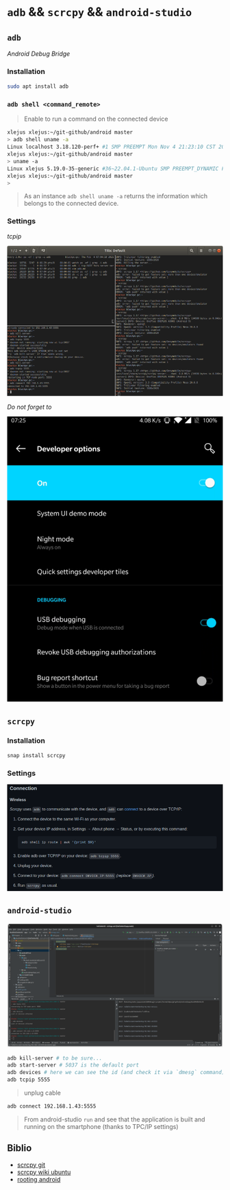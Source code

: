 # `adb` && `scrcpy` && `android-studio`

## `adb` 

_Android Debug Bridge_

### Installation

```bash
sudo apt install adb
```

### `adb shell <command_remote>`

> Enable to run a command on the connected device

```bash
xlejus xlejus:~/git-github/android master 
> adb shell uname -a
Linux localhost 3.18.120-perf+ #1 SMP PREEMPT Mon Nov 4 21:23:10 CST 2019 aarch64
xlejus xlejus:~/git-github/android master 
> uname -a
Linux xlejus 5.19.0-35-generic #36~22.04.1-Ubuntu SMP PREEMPT_DYNAMIC Fri Feb 17 15:17:25 UTC 2 x86_64 x86_64 x86_64 GNU/Linux
xlejus xlejus:~/git-github/android master 
> 
```

> As an instance `adb shell uname -a` returns the information which belongs to the connected device.

### Settings

*tcpip*

![tcpip](adb_tcpip_5555.png)

*Do not forget to*

![USB debugging](adb_usb_then_tcpip.png)

## `scrcpy`

### Installation

```bash
snap install scrcpy
```

### Settings

![tcpip](scrcpy_tcpip_connection.png)

## `android-studio`

![android-studio](adb_tcpip_android_studio.png)

```bash
adb kill-server # to be sure...
adb start-server # 5037 is the default port
adb devices # here we can see the id (and check it via `dmesg` command)
adb tcpip 5555
```

> unplug cable

```bash
adb connect 192.168.1.43:5555
```

> From android-studio `run` and see that the application is built and running on the smartphone (thanks to TPC/IP settings)

## Biblio

- [scrcpy git](https://github.com/Genymobile/scrcpy)
- [scrcpy wiki ubuntu](http://doc.ubuntu-fr.org/scrcpy)
- [rooting android](https://www.hexnode.com/mobile-device-management/help/rooting-in-android-devices/)
